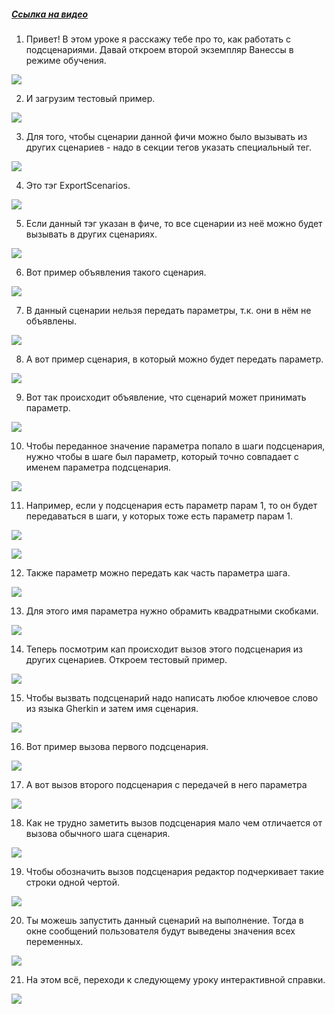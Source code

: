 ﻿##### [Ссылка на видео](https://youtu.be/NqauOaTrpC4)

001. Привет! В этом уроке я расскажу тебе про то, как работать с подсценариями. Давай откроем второй экземпляр Ванессы в режиме обучения.

![](https://vanessa-files.do.bit-erp.ru/Doc/1.2.040.1/MD/Глава03/images/000_ПодсценарииЧастьОдин.png)

002. И загрузим тестовый пример.

![](https://vanessa-files.do.bit-erp.ru/Doc/1.2.040.1/MD/Глава03/images/006_ПодсценарииЧастьОдин.png)

003. Для того, чтобы сценарии данной фичи можно было вызывать из других сценариев - надо в секции тегов указать специальный тег.

![](https://vanessa-files.do.bit-erp.ru/Doc/1.2.040.1/MD/Глава03/images/007_ПодсценарииЧастьОдин.png)

004. Это тэг ExportScenarios.

![](https://vanessa-files.do.bit-erp.ru/Doc/1.2.040.1/MD/Глава03/images/010_ПодсценарииЧастьОдин.png)

005. Если данный тэг указан в фиче, то все сценарии из неё можно будет вызывать в других сценариях.

![](https://vanessa-files.do.bit-erp.ru/Doc/1.2.040.1/MD/Глава03/images/013_ПодсценарииЧастьОдин.png)

006. Вот пример объявления такого сценария.

![](https://vanessa-files.do.bit-erp.ru/Doc/1.2.040.1/MD/Глава03/images/016_ПодсценарииЧастьОдин.png)

007. В данный сценарии нельзя передать параметры, т.к. они в нём не объявлены.

![](https://vanessa-files.do.bit-erp.ru/Doc/1.2.040.1/MD/Глава03/images/019_ПодсценарииЧастьОдин.png)

008. А вот пример сценария, в который можно будет передать параметр.

![](https://vanessa-files.do.bit-erp.ru/Doc/1.2.040.1/MD/Глава03/images/022_ПодсценарииЧастьОдин.png)

009. Вот так происходит объявление, что сценарий может принимать параметр.

![](https://vanessa-files.do.bit-erp.ru/Doc/1.2.040.1/MD/Глава03/images/027_ПодсценарииЧастьОдин.png)

010. Чтобы переданное значение параметра попало в шаги подсценария, нужно чтобы в шаге был параметр, который точно совпадает с именем параметра подсценария.

![](https://vanessa-files.do.bit-erp.ru/Doc/1.2.040.1/MD/Глава03/images/030_ПодсценарииЧастьОдин.png)

011. Например, если у подсценария есть параметр парам 1, то он будет передаваться в шаги, у которых тоже есть параметр парам 1.

![](https://vanessa-files.do.bit-erp.ru/Doc/1.2.040.1/MD/Глава03/images/033_ПодсценарииЧастьОдин.png)



![](https://vanessa-files.do.bit-erp.ru/Doc/1.2.040.1/MD/Глава03/images/038_ПодсценарииЧастьОдин.png)

012. Также параметр можно передать как часть параметра шага.

![](https://vanessa-files.do.bit-erp.ru/Doc/1.2.040.1/MD/Глава03/images/041_ПодсценарииЧастьОдин.png)

013. Для этого имя параметра нужно обрамить квадратными скобками.

![](https://vanessa-files.do.bit-erp.ru/Doc/1.2.040.1/MD/Глава03/images/044_ПодсценарииЧастьОдин.png)

014. Теперь посмотрим кап происходит вызов этого подсценария из других сценариев. Откроем тестовый пример.

![](https://vanessa-files.do.bit-erp.ru/Doc/1.2.040.1/MD/Глава03/images/049_ПодсценарииЧастьОдин.png)

015. Чтобы вызвать подсценарий надо написать любое ключевое слово из языка Gherkin и затем имя сценария.

![](https://vanessa-files.do.bit-erp.ru/Doc/1.2.040.1/MD/Глава03/images/050_ПодсценарииЧастьОдин.png)

016. Вот пример вызова первого подсценария.

![](https://vanessa-files.do.bit-erp.ru/Doc/1.2.040.1/MD/Глава03/images/053_ПодсценарииЧастьОдин.png)

017. А вот вызов второго подсценария с передачей в него параметра

![](https://vanessa-files.do.bit-erp.ru/Doc/1.2.040.1/MD/Глава03/images/058_ПодсценарииЧастьОдин.png)

018. Как не трудно заметить вызов подсценария мало чем отличается от вызова обычного шага сценария.

![](https://vanessa-files.do.bit-erp.ru/Doc/1.2.040.1/MD/Глава03/images/061_ПодсценарииЧастьОдин.png)

019. Чтобы обозначить вызов подсценария редактор подчеркивает такие строки одной чертой.

![](https://vanessa-files.do.bit-erp.ru/Doc/1.2.040.1/MD/Глава03/images/062_ПодсценарииЧастьОдин.png)

020. Ты можешь запустить данный сценарий на выполнение. Тогда в окне сообщений пользователя будут выведены значения всех переменных.

![](https://vanessa-files.do.bit-erp.ru/Doc/1.2.040.1/MD/Глава03/images/065_ПодсценарииЧастьОдин.png)

021. На этом всё, переходи к следующему уроку интерактивной справки.

![](https://vanessa-files.do.bit-erp.ru/Doc/1.2.040.1/MD/Глава03/images/068_ПодсценарииЧастьОдин.png)
